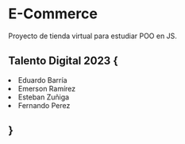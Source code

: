 # E-Commerce
Proyecto de tienda virtual para estudiar POO en JS.

<h2>Talento Digital 2023 {</h2>
    <li>Eduardo Barría</li>
    <li>Emerson Ramírez</li>
    <li>Esteban Zuñiga</li>
    <li>Fernando Perez</li>
<h2>}</h2> 
